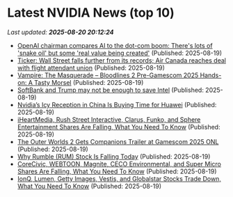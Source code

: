 # Latest NVIDIA News (top 10)
_Last updated: **2025-08-20 20:12:24**_

- [OpenAI chairman compares AI to the dot-com boom: There's lots of 'snake oil' but some 'real value being created'](https://www.businessinsider.com/openai-bret-taylor-ai-similar-dot-com-2025-8) (Published: 2025-08-19)
- [Ticker: Wall Street falls further from its records; Air Canada reaches deal with flight attendant union](https://www.bostonherald.com/2025/08/19/ticker-wall-street-falls-further-from-its-records-air-canada-reaches-deal-with-flight-attendant-union/) (Published: 2025-08-19)
- [Vampire: The Masquerade – Bloodlines 2 Pre-Gamescom 2025 Hands-on: A Tasty Morsel](https://wccftech.com/vampire-the-masquerade-bloodlines-2-pre-gamescom-2025-hands-on-a-tasty-morsel/) (Published: 2025-08-19)
- [SoftBank and Trump may not be enough to save Intel](https://finance.yahoo.com/news/softbank-and-trump-may-not-be-enough-to-save-intel-200728288.html) (Published: 2025-08-19)
- [Nvidia’s Icy Reception in China Is Buying Time for Huawei](https://biztoc.com/x/62dee8e01de566b3) (Published: 2025-08-19)
- [iHeartMedia, Rush Street Interactive, Clarus, Funko, and Sphere Entertainment Shares Are Falling, What You Need To Know](https://finance.yahoo.com/news/iheartmedia-rush-street-interactive-clarus-195106657.html) (Published: 2025-08-19)
- [The Outer Worlds 2 Gets Companions Trailer at Gamescom 2025 ONL](https://wccftech.com/the-outer-worlds-2-trailer-gamescom-2025/) (Published: 2025-08-19)
- [Why Rumble (RUM) Stock Is Falling Today](https://finance.yahoo.com/news/why-rumble-rum-stock-falling-193959895.html) (Published: 2025-08-19)
- [CoreCivic, WEBTOON, Magnite, CECO Environmental, and Super Micro Shares Are Falling, What You Need To Know](https://finance.yahoo.com/news/corecivic-webtoon-magnite-ceco-environmental-193951076.html) (Published: 2025-08-19)
- [IonQ, Lumen, Getty Images, Vestis, and Globalstar Stocks Trade Down, What You Need To Know](https://finance.yahoo.com/news/ionq-lumen-getty-images-vestis-193951992.html) (Published: 2025-08-19)
